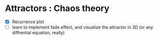 # Attractors : Chaos theory
- [x] Recurrence plot
- [ ] learn to implement fade effect, and visualize the attractor in 3D (or any diffrential equation, really)
